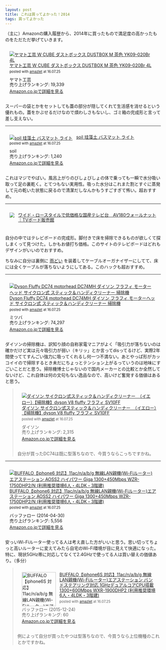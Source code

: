 ```yaml
---
layout: post
title: これは買ってよかった！2014
tags: 買ってよかった
---
```


（主に）Amazonの購入履歴から、2014年に買ったもので満足度の高かったものをただただ挙げていきます。

<div class="bgcolor" style="padding: 1em; margin-bottom: 1em;">
<div class="amazlet-box" style="margin-bottom:0px;"><div class="amazlet-image" style="float:left;margin:0px 12px 1px 0px;"><a href="http://www.amazon.co.jp/exec/obidos/ASIN/B003H4PSTE/ttskch-22/ref=nosim/" name="amazletlink" target="_blank"><img src="http://ecx.images-amazon.com/images/I/41TeTwwaxPL._SL160_.jpg" alt="ヤマト工芸 W CUBE ダストボックス DUSTBOX M 茶色 YK09-020Br 4L" style="border: none;" /></a></div><div class="amazlet-info" style="line-height:120%; margin-bottom: 10px"><div class="amazlet-name" style="margin-bottom:10px;line-height:120%"><a href="http://www.amazon.co.jp/exec/obidos/ASIN/B003H4PSTE/ttskch-22/ref=nosim/" name="amazletlink" target="_blank">ヤマト工芸 W CUBE ダストボックス DUSTBOX M 茶色 YK09-020Br 4L</a><div class="amazlet-powered-date" style="font-size:80%;margin-top:5px;line-height:120%">posted with <a href="http://www.amazlet.com/" title="amazlet" target="_blank">amazlet</a> at 16.07.25</div></div><div class="amazlet-detail">ヤマト工芸 <br />売り上げランキング: 19,339<br /></div><div class="amazlet-sub-info" style="float: left;"><div class="amazlet-link" style="margin-top: 5px"><a href="http://www.amazon.co.jp/exec/obidos/ASIN/B003H4PSTE/ttskch-22/ref=nosim/" name="amazletlink" target="_blank">Amazon.co.jpで詳細を見る</a></div></div></div><div class="amazlet-footer" style="clear: left"></div></div>
</div>

スーパーの袋とかをセットしても蓋の部分が隠してくれて生活感を消せるという優れもの。蓋をかぶせるだけなので煩わしさもないし、ゴミ箱の完成形と言って差し支えない。

---

<div class="bgcolor" style="padding: 1em; margin-bottom: 1em;">
<div class="amazlet-box" style="margin-bottom:0px;"><div class="amazlet-image" style="float:left;margin:0px 12px 1px 0px;"><a href="http://www.amazon.co.jp/exec/obidos/ASIN/B008FWK1X6/ttskch-22/ref=nosim/" name="amazletlink" target="_blank"><img src="http://ecx.images-amazon.com/images/I/21avN-vG%2BZL._SL160_.jpg" alt="soil 珪藻土 バスマット ライト" style="border: none;" /></a></div><div class="amazlet-info" style="line-height:120%; margin-bottom: 10px"><div class="amazlet-name" style="margin-bottom:10px;line-height:120%"><a href="http://www.amazon.co.jp/exec/obidos/ASIN/B008FWK1X6/ttskch-22/ref=nosim/" name="amazletlink" target="_blank">soil 珪藻土 バスマット ライト</a><div class="amazlet-powered-date" style="font-size:80%;margin-top:5px;line-height:120%">posted with <a href="http://www.amazlet.com/" title="amazlet" target="_blank">amazlet</a> at 16.07.25</div></div><div class="amazlet-detail">soil <br />売り上げランキング: 1,240<br /></div><div class="amazlet-sub-info" style="float: left;"><div class="amazlet-link" style="margin-top: 5px"><a href="http://www.amazon.co.jp/exec/obidos/ASIN/B008FWK1X6/ttskch-22/ref=nosim/" name="amazletlink" target="_blank">Amazon.co.jpで詳細を見る</a></div></div></div><div class="amazlet-footer" style="clear: left"></div></div>
</div>

これはマジでやばい。風呂上がりのびしょびしょの体で乗っても一瞬で水分吸い取って足の裏乾く。とてつもない実用性。吸った水分はこれまた割とすぐに蒸発して元の乾いた状態に戻るので清潔だしなんかもうすごすぎて怖い。超おすすめ。

---

<div class="bgcolor" style="padding: 1em; margin-bottom: 1em;">
<div style="margin-bottom:0px;"><div style="float:left;margin:0px 12px 1px 0px;"><a href="http://www.kagu-tsuhan.jp/ez/ez-06/" target="_blank"><img src="http://www.kagu-tsuhan.jp/ez/img/ez-06_1..jpg" style="border: none;"></a></div><div style="line-height:120%; margin-bottom: 10px"><div style="margin-bottom:10px;line-height:120%"><a href="http://www.kagu-tsuhan.jp/ez/ez-06/" target="_blank">ワイド・ロースタイルで低価格な国産テレビ台　AV180ウォールナット｜TVボード販売館</a></div></div><div class="amazlet-footer" style="clear: left"></div></div>
</div>

自分の中ではテレビボードの完成形。脚付きで床を掃除できるものが欲しくて探しまくって見つけた。しかもお値打ち価格。このサイトのテレビボードはどれもデザインがいいのでおすすめ。

ちなみに自分は裏側に [雨どい](http://store.shopping.yahoo.co.jp/iefan/st1-3588-0235.html) を装着してケーブルオーガナイザーにしてて、床には全くケーブルが落ちないようにしてある。このハックも超おすすめ。

---

<div class="bgcolor" style="padding: 1em; margin-bottom: 1em;">
<div class="amazlet-box" style="margin-bottom:0px;"><div class="amazlet-image" style="float:left;margin:0px 12px 1px 0px;"><a href="http://www.amazon.co.jp/exec/obidos/ASIN/B00O4VKZOM/ttskch-22/ref=nosim/" name="amazletlink" target="_blank"><img src="http://ecx.images-amazon.com/images/I/21kn7hudUOL._SL160_.jpg" alt="Dyson Fluffy DC74 motorhead DC74MH ダイソン フラフィ モーターヘッド サイクロン式 スティック＆ハンディクリーナー 掃除機" style="border: none;" /></a></div><div class="amazlet-info" style="line-height:120%; margin-bottom: 10px"><div class="amazlet-name" style="margin-bottom:10px;line-height:120%"><a href="http://www.amazon.co.jp/exec/obidos/ASIN/B00O4VKZOM/ttskch-22/ref=nosim/" name="amazletlink" target="_blank">Dyson Fluffy DC74 motorhead DC74MH ダイソン フラフィ モーターヘッド サイクロン式 スティック＆ハンディクリーナー 掃除機</a><div class="amazlet-powered-date" style="font-size:80%;margin-top:5px;line-height:120%">posted with <a href="http://www.amazlet.com/" title="amazlet" target="_blank">amazlet</a> at 16.07.25</div></div><div class="amazlet-detail">ミツバ <br />売り上げランキング: 74,297<br /></div><div class="amazlet-sub-info" style="float: left;"><div class="amazlet-link" style="margin-top: 5px"><a href="http://www.amazon.co.jp/exec/obidos/ASIN/B00O4VKZOM/ttskch-22/ref=nosim/" name="amazletlink" target="_blank">Amazon.co.jpで詳細を見る</a></div></div></div><div class="amazlet-footer" style="clear: left"></div></div>
</div>

ダイソンの掃除機は、訳知り顔の自称家電マニアがよく「吸引力が落ちないのは確かだけど実は元々吸引力が弱い（キリッ」とか言ってdisってるけど、実際2年間使っててすんごい強力に吸ってくれるし何一つ不満ない。あとやっぱ形がカッコイイので掃除するとき未だにちょっとテンション上がるっていうのは地味にすごいことだと思う。掃除機博士じゃないので国内メーカーとの比較とか全然してないけど、これ自体は何の文句もない逸品なので、高いけど奮発する価値はあると思う。

> <div class="bgcolor" style="padding: 1em; margin-bottom: 1em;">
> <div class="amazlet-box" style="margin-bottom:0px;"><div class="amazlet-image" style="float:left;margin:0px 12px 1px 0px;"><a href="http://www.amazon.co.jp/exec/obidos/ASIN/B01FQ8N3OA/ttskch-22/ref=nosim/" name="amazletlink" target="_blank"><img src="http://ecx.images-amazon.com/images/I/419DIYC5m4L._SL160_.jpg" alt="ダイソン サイクロン式スティック＆ハンディクリーナー　（イエロー）【掃除機】dyson V8 fluffy フラフィ SV10FF" style="border: none;" /></a></div><div class="amazlet-info" style="line-height:120%; margin-bottom: 10px"><div class="amazlet-name" style="margin-bottom:10px;line-height:120%"><a href="http://www.amazon.co.jp/exec/obidos/ASIN/B01FQ8N3OA/ttskch-22/ref=nosim/" name="amazletlink" target="_blank">ダイソン サイクロン式スティック＆ハンディクリーナー　（イエロー）【掃除機】dyson V8 fluffy フラフィ SV10FF</a><div class="amazlet-powered-date" style="font-size:80%;margin-top:5px;line-height:120%">posted with <a href="http://www.amazlet.com/" title="amazlet" target="_blank">amazlet</a> at 16.07.25</div></div><div class="amazlet-detail">ダイソン <br />売り上げランキング: 2,315<br /></div><div class="amazlet-sub-info" style="float: left;"><div class="amazlet-link" style="margin-top: 5px"><a href="http://www.amazon.co.jp/exec/obidos/ASIN/B01FQ8N3OA/ttskch-22/ref=nosim/" name="amazletlink" target="_blank">Amazon.co.jpで詳細を見る</a></div></div></div><div class="amazlet-footer" style="clear: left"></div></div>
> </div>
>
> 自分が買ったDC74は既に型落ちなので、今買うならこっちですかね。

---

<div class="bgcolor" style="padding: 1em; margin-bottom: 1em;">
<div class="amazlet-box" style="margin-bottom:0px;"><div class="amazlet-image" style="float:left;margin:0px 12px 1px 0px;"><a href="http://www.amazon.co.jp/exec/obidos/ASIN/B00JWFB6CK/ttskch-22/ref=nosim/" name="amazletlink" target="_blank"><img src="http://ecx.images-amazon.com/images/I/31fOTeBJWVL._SL160_.jpg" alt="BUFFALO【iphone6 対応】11ac/n/a/b/g 無線LAN親機(Wi-Fiルーター)エアステーション AOSS2 ハイパワー Giga 1300+450Mbps WZR-1750DHP2/N (利用推奨環境6人・4LDK・3階建)" style="border: none;" /></a></div><div class="amazlet-info" style="line-height:120%; margin-bottom: 10px"><div class="amazlet-name" style="margin-bottom:10px;line-height:120%"><a href="http://www.amazon.co.jp/exec/obidos/ASIN/B00JWFB6CK/ttskch-22/ref=nosim/" name="amazletlink" target="_blank">BUFFALO【iphone6 対応】11ac/n/a/b/g 無線LAN親機(Wi-Fiルーター)エアステーション AOSS2 ハイパワー Giga 1300+450Mbps WZR-1750DHP2/N (利用推奨環境6人・4LDK・3階建)</a><div class="amazlet-powered-date" style="font-size:80%;margin-top:5px;line-height:120%">posted with <a href="http://www.amazlet.com/" title="amazlet" target="_blank">amazlet</a> at 16.07.25</div></div><div class="amazlet-detail">バッファロー (2014-04-30)<br />売り上げランキング: 5,556<br /></div><div class="amazlet-sub-info" style="float: left;"><div class="amazlet-link" style="margin-top: 5px"><a href="http://www.amazon.co.jp/exec/obidos/ASIN/B00JWFB6CK/ttskch-22/ref=nosim/" name="amazletlink" target="_blank">Amazon.co.jpで詳細を見る</a></div></div></div><div class="amazlet-footer" style="clear: left"></div></div>
</div>

安っいWi-Fiルーター使ってる人は考え直した方がいいと思う。思い切ってちょっと高いルーターに変えてみたら自宅のWi-Fi環境が目に見えて快適になった。特に、現状5GHz帯に対応してなくて2.4GHzで使ってる人は買い替えの価値あり。（多分）

> <div class="bgcolor" style="padding: 1em; margin-bottom: 1em;">
> <div class="amazlet-box" style="margin-bottom:0px;"><div class="amazlet-image" style="float:left;margin:0px 12px 1px 0px;"><a href="http://www.amazon.co.jp/exec/obidos/ASIN/B018UW3V0U/ttskch-22/ref=nosim/" name="amazletlink" target="_blank"><img src="https://images-na.ssl-images-amazon.com/images/I/31tGyDC79gL.jpg" alt="BUFFALO【iphone6S 対応】11ac/n/a/b/g 無線LAN親機(Wi-Fiルーター)エアステーション バンドステアリング対応 1GHzデュアルコアCPU搭載 1300+600Mbps WXR-1900DHP2 (利用推奨環境6人・4LDK・3階建)" style="border: none;width: 110px;" /></a></div><div class="amazlet-info" style="line-height:120%; margin-bottom: 10px"><div class="amazlet-name" style="margin-bottom:10px;line-height:120%"><a href="http://www.amazon.co.jp/exec/obidos/ASIN/B018UW3V0U/ttskch-22/ref=nosim/" name="amazletlink" target="_blank">BUFFALO【iphone6S 対応】11ac/n/a/b/g 無線LAN親機(Wi-Fiルーター)エアステーション バンドステアリング対応 1GHzデュアルコアCPU搭載 1300+600Mbps WXR-1900DHP2 (利用推奨環境6人・4LDK・3階建)</a><div class="amazlet-powered-date" style="font-size:80%;margin-top:5px;line-height:120%">posted with <a href="http://www.amazlet.com/" title="amazlet" target="_blank">amazlet</a> at 16.07.25</div></div><div class="amazlet-detail">バッファロー (2015-12-24)<br />売り上げランキング: 60<br /></div><div class="amazlet-sub-info" style="float: left;"><div class="amazlet-link" style="margin-top: 5px"><a href="http://www.amazon.co.jp/exec/obidos/ASIN/B018UW3V0U/ttskch-22/ref=nosim/" name="amazletlink" target="_blank">Amazon.co.jpで詳細を見る</a></div></div></div><div class="amazlet-footer" style="clear: left"></div></div>
> </div>
>
> 例によって自分が買ったやつは型落ちなので、今買うなら上位機種のこれとかですかね。
